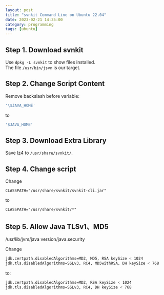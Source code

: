 ```yaml
---
layout: post
title: "svnkit Command Line on Ubuntu 22.04"
date: 2023-02-21 14:35:00
category: programming
tags: [ubuntu]
---
```


## Step 1. Download svnkit

Use `dpkg -L svnkit` to show files installed.  
The file `/usr/bin/jsvn` is our target.  

## Step 2. Change Script Content
Remove backslash before variable:
```bash
'\$JAVA_HOME'
```
to  
```bash
'$JAVA_HOME'
```

## Step 3. Download Extra Library
Save [lz4](https://mvnrepository.com/artifact/net.jpountz.lz4/lz4/1.3.0) to `/usr/share/svnkit/`.  

## Step 4. Change script 
Change  
```shell
CLASSPATH="/usr/share/svnkit/svnkit-cli.jar"
```
to
```shell
CLASSPATH="/usr/share/svnkit/*"
```

## Step 5. Allow Java TLSv1、MD5
/usr/lib/jvm/java version/java.security

Change  
```bash
jdk.certpath.disabledAlgorithms=MD2, MD5, RSA keySize < 1024
jdk.tls.disabledAlgorithms=SSLv3, RC4, MD5withRSA, DH keySize < 768
```
to:  
```bash
jdk.certpath.disabledAlgorithms=MD2, RSA keySize < 1024  
jdk.tls.disabledAlgorithms=SSLv3, RC4, DH keySize < 768
```

[jekyll]: http://jekyllrb.com
[jekyll-gh]: https://github.com/jekyll/jekyll
[jekyll-help]: https://github.com/jekyll/jekyll-help


